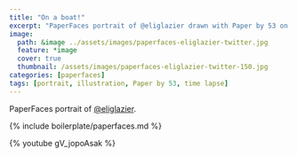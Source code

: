 ```yaml
---
title: "On a boat!"
excerpt: "PaperFaces portrait of @eliglazier drawn with Paper by 53 on an iPad."
image: 
  path: &image ../assets/images/paperfaces-eliglazier-twitter.jpg 
  feature: *image
  cover: true
  thumbnail: /assets/images/paperfaces-eliglazier-twitter-150.jpg
categories: [paperfaces]
tags: [portrait, illustration, Paper by 53, time lapse]
---
```


PaperFaces portrait of [@eliglazier](https://twitter.com/eliglazier).

{% include boilerplate/paperfaces.md %}

{% youtube gV_jopoAsak %}
